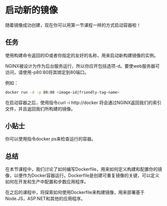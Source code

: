 # 启动新的镜像
随着镜像成功创建，现在你可以用第一节课程一样的方式启动容器啦！
## 任务
使用构建命令返回的ID或者你指定的友好的名称，用来启动新构建镜像的实例。

NGINX被设计为作为后台服务运行，所以你应开包括选项-d。要使web服务器可访问，请使用-p80:80将其绑定到80端口。

例如：
```bash
docker run -d -p 80:80 <image-id|friendly-tag-name>
```
在启动容器之后，使用指令curl -i http://docker 将会通过NGINX返回我们的索引文件，并且返回我们所构建的镜像。

## 小贴士
你可以使用指令docker ps来检查运行的容器。
## 总结
在本节课程中，我们讨论了如何编写Dockerfile，用来如何定义构建和配置你的镜像，以便作为Docker容器运行。Dockerfile是创建可重复镜像的关键，可以定义如何在开发和生产中配置和步数应用程序。

在之后的课程中，将探索如何使用Dockerfile来构建镜像，用来部署基于Node.JS，ASP.NET和其他的应用程序。